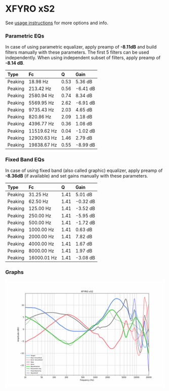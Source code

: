 # XFYRO xS2
See [usage instructions](https://github.com/jaakkopasanen/AutoEq#usage) for more options and info.

### Parametric EQs
In case of using parametric equalizer, apply preamp of **-8.11dB** and build filters manually
with these parameters. The first 5 filters can be used independently.
When using independent subset of filters, apply preamp of **-8.14 dB**.

| Type    | Fc          |    Q | Gain     |
|:--------|:------------|:-----|:---------|
| Peaking | 18.98 Hz    | 0.53 | 5.36 dB  |
| Peaking | 213.42 Hz   | 0.56 | -6.41 dB |
| Peaking | 2580.94 Hz  | 0.74 | 8.34 dB  |
| Peaking | 5569.95 Hz  | 2.62 | -6.91 dB |
| Peaking | 9735.43 Hz  | 2.03 | 4.65 dB  |
| Peaking | 820.86 Hz   | 2.09 | 1.18 dB  |
| Peaking | 4396.77 Hz  | 0.36 | 1.08 dB  |
| Peaking | 11519.62 Hz | 0.04 | -1.02 dB |
| Peaking | 12900.63 Hz | 1.46 | 2.79 dB  |
| Peaking | 19838.67 Hz | 0.55 | -8.99 dB |

### Fixed Band EQs
In case of using fixed band (also called graphic) equalizer, apply preamp of **-8.36dB**
(if available) and set gains manually with these parameters.

| Type    | Fc          |    Q | Gain     |
|:--------|:------------|:-----|:---------|
| Peaking | 31.25 Hz    | 1.41 | 5.01 dB  |
| Peaking | 62.50 Hz    | 1.41 | -0.32 dB |
| Peaking | 125.00 Hz   | 1.41 | -3.52 dB |
| Peaking | 250.00 Hz   | 1.41 | -5.95 dB |
| Peaking | 500.00 Hz   | 1.41 | -1.72 dB |
| Peaking | 1000.00 Hz  | 1.41 | 0.63 dB  |
| Peaking | 2000.00 Hz  | 1.41 | 7.82 dB  |
| Peaking | 4000.00 Hz  | 1.41 | 1.67 dB  |
| Peaking | 8000.00 Hz  | 1.41 | 1.97 dB  |
| Peaking | 16000.01 Hz | 1.41 | -3.08 dB |

### Graphs
![](./XFYRO%20xS2.png)